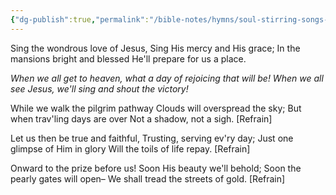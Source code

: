 ```yaml
---
{"dg-publish":true,"permalink":"/bible-notes/hymns/soul-stirring-songs-and-hymns/when-we-all-get-to-heaven/","title":"When We All Get to Heaven","created":"","updated":""}
---
```



Sing the wondrous love of Jesus,
Sing His mercy and His grace;
In the mansions bright and blessed
He'll prepare for us a place.

*When we all get to heaven,
what a day of rejoicing that will be!
When we all see Jesus,
we'll sing and shout the victory!*

While we walk the pilgrim pathway
Clouds will overspread the sky;
But when trav'ling days are over
Not a shadow, not a sigh. [Refrain]

Let us then be true and faithful,
Trusting, serving ev'ry day;
Just one glimpse of Him in glory
Will the toils of life repay. [Refrain]

Onward to the prize before us!
Soon His beauty we'll behold;
Soon the pearly gates will open–
We shall tread the streets of gold. [Refrain]
